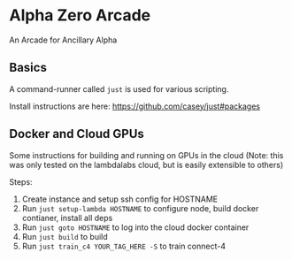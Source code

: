 
# Alpha Zero Arcade

An Arcade for Ancillary Alpha

## Basics

A command-runner called `just` is used for various scripting.

Install instructions are here: https://github.com/casey/just#packages

## Docker and Cloud GPUs

Some instructions for building and running on GPUs in the cloud
(Note: this was only tested on the lambdalabs cloud, but is easily extensible to others)

Steps:
  1. Create instance and setup ssh config for HOSTNAME
  2. Run `just setup-lambda HOSTNAME` to configure node, build docker contianer, install all deps
  3. Run `just goto HOSTNAME` to log into the cloud docker container
  4. Run `just build` to build
  5. Run `just train_c4 YOUR_TAG_HERE -S` to train connect-4
```
